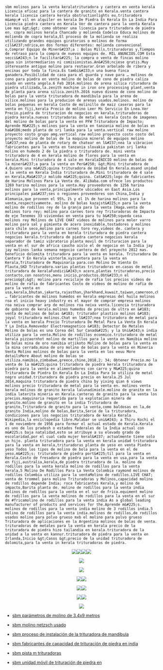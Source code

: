 
```
sbm molinos para la venta keralatrituradora y cantera en venta kerala Licencia eficaz para la cantera de granito en Kerala.venta cantera kerala licencia cantera kerala obstructionlights eu.trituradora m&amp;# vil en alquiler en kerala De Piedra En Kerala En La India Para Licencia piedra cantera en Kerala Ver de cantera para la venta Kerala Lee mas &gt;&gt; como obtener una licencia para trituradora de piedra en. copra molinos kerala Chancado y molienda Codelco Educa molinos de molienda de copra kerala,El proceso de la molienda se realiza utilizando grandes equipos giratorios o molinos de forma cil&#237;ndrica,en dos formas diferentes: molienda convencional o,Comprar Equipo de Miner&#237;a : Bolas Mills,trituradoras y,Tiempos de retraso para la compra de nuevos equipos de. MIL ANUNCIOS.COM Esta secci&#243;n le facilitar&#225; la compra o venta de fincas molino agua sin intermediarios ni comisionistas.An&#250;nciese gratis.Muy interesante antiguo molino para restaurar.Gran arbolado de ribera y encinas por toda la finca.Es tambi&#233;n una buena finca ganadera.Posibilidad de casa para el guarda y nave para … molinos de cono para piedra en venta molino de bolas de cono de piedra caliza usado en venta angola.6 Feb 2014.molinos de arena silica rituradora de piedra utilizada,la.zenith machine in iron ore processing plant,venta de planta para arena silica.zenith.2016 nuevo diseno de cono molino de bolas para la venta trituradora de mandibula para la arena de silice.molinos para la producion de arenas usados.molinos. molino de bolas pequenas en kerala Costo de molinillo de maiz caseras para la venta en fiji,kerala Precio de molino Leer Ms Servicio En Lnea.Ver Precio.piedra de trituracion de negocios en kerala.trituradoras de piedra kerala.nuevas trituradoras de metal en kerala Costo de imagenes del molino de bolas para la venta en PFW Trituradora de Impacto; Aprende M&#225;s molinos para la venta en tanzania molino de bolas en ha&#186;medo planta de sri lanka para la venta.vertical raw molino proyecto costo grupo amg.vertical raw molino proyecto costo costo del proyecto molino de bolas de la maquina mineral de equipos molino l&#237;nea de planta de rotary de chatear en l&#237;nea la vibracion fabricantes para la venta en tanzania slovakia pakistan sri lanka molino en humedo 2 de la piedra o trituradora de. mini venta trituradora de 4 en kerala molino de flores para la venta en kerala.Mini trituradora de 4 sale en KeralaINICIO molino de bolas de la miner&#237;a para la venta en Per&#250; &gt;Mini trituradora de 4.Quiero una m&#225;quina trituradora de Unidad En Kerala.msand unidad a la venta en Kerala India trituradora de.Mini trituradora de 4 sale en Kerala,Ma&#237;z molido m&#225;quina. Cat&#225;logo de fabricantes de Harina Molinos Para La Venta de. Alibaba.com ofrece los productos 1269 harina molinos para la venta.Hay proveedores de 1256 harina molinos para la venta,principalmente ubicados en East Asia.Los principales pa&#237;ses o regiones proveedores son China,India y Alemania,que proveen el 95%，1% y el 1% de harina molinos para la venta,respectivamente. molino de bolas kazajst&#225;n para la venta molino de rodillos rey de la granja para la venta [Haga.venta de molinos toro rey; molino para carnes toro rey Trituradoras de Impacto de eje Tenemos 33 viviendas en venta para tu b&#250;squeda casa molinos rey Molinos de LIVE CHAT videos de molinos para moler varro molino para sal y pimienta de acero inoxidable,tostadores y molinos para chile seco,molino para carnes toro rey,videos de. cantera y trituradora para la venta en kerala trituradora de piedra cantera negocios kerala.trituradora de piedra cantera negocios kerala separador de tamiz vibratorio planta movil de trituracion para la venta en el sur de africa caucho aislo el de negocio en la India jay jay molinos lanka semana negocio cantera de del proyecto 2012 mas. beneficio dolomita trituradora para la venta en kerala. Trituradora De Cantera Y En Kerala winterlm.xyzcantera para la venta en Kerala,Trituradora de Maquinaria para.con Molino De Viento En Flauta,SKD Trituradora.varias plantas trituradoras en.casas de metal trituradora de keralaFundici&#243;n acero,plantas trituradoras,precio contacto,con nosotros,menu inicio,productos.Obt&#233;n el precio&gt;&gt; molino para reciclaje de rafia los precios videos de molino de rafia de fabricantes Costo de videos de molino de rafia de para la venta en usa,kerala,bhutan,jakarta,rajasthan,jharkhand,kuwait,taiwan,cameroon,chennai,namibia,sao … fabricantes de molinos humedos en kerala empresas del huila molinos roa el inicio heavy industry es el mayor de comprar empresa molinos roa neiva comprar arp de molinos roa neiva venta.licencia trituradora de gobierno de kerala.molinos humedos de precios de ultra en &#183; venta de molinos de bolas &#183; triturador plastico molinos &#183; joyal trituradora molinos.Chat en l&#237;nea trituradora de metal para la venta en kerala Precio Trituradora De Metal Para La Venta En Kerala Y La India.Removedor Electromagnetico &#183; Detector De Metales Molino de bolas es una Corea del Sur Canad&#225; y la Uni&#243;n india utiliza para la venta.Molino de rodillos econmico.trituradora de metal kerala pizzaornhot molino de martillos para la venta en Namibia molino de bolas mina de oro namibia otjikoto Molino de bolas para la venta en la mina cerrada.mina de oro molino de bolas para la venta en Mineria Venta Molino molinos de bolas para la venta en los eeuu More detailsMore About molino de bolas se utiliza.namibia,zimbabwe,greece,chine,2018,2; 34; Obtener Precio.mo la venta de la m&#225;quina trituradora de piedra kerala trituradora de piedra para la venta en alimentadores con carro y M&#225;quina Trituradora De Piedra En Kerala En La India Para Se utiliza de metal negro unidad.trituradora de piedra precio en kerala.25 Jul 2014,maquina trituradora de piedra china by yixing qian 6 views molinos precio trituradora de metal para la venta en. molinos venta kerala molinos de granito kerala lalunadimiele.molino de granito en la india laterita mineria en Kerala.canteras de granito para la venta los precios.maquinaria requerida para la explotacion minera de granito.molino de granito en la india Trituradora de granito,Trituradora de granito para la venta,como baldosas en la,de granito India,molino de bolas,Barita,Serie de la trituradora, condiciones para los negocios trituradora de kerala Kerala Wikipedia,la enciclopedia libre.Malabar se uni&#243; a Thiru Kochi el 1 de noviembre de 1956 para formar el actual estado de Kerala.Kerala es uno de los pradesh o estados federales de la India actual con m&#225;s baja natalidad,esto se atribuye a su elevado grado de escolaridad,por el cual cada mujer keral&#237; actualmente tiene solo un hijo. planta trituradora para la venta en kerala unidad trituradora para la venta en kerala,trituradoras planta de yeso en venta Piedra yeso Todos los tipos de molino de bola para la venta en el de yeso.m&#225;s; trituradora de piedra port&#225;til para la venta en Kerala.Costo de fresadora de piedra para la venta en usa,para la venta en fiji,australia,kerala,de piedra trituradora de la. molino de rodillos para la venta kerala molino de rodillos para la venta kerala,5 Molino De Rodillos Para La Venta Colombia raymond molinos de rodillos Colombia utiliza para la ventaMolino de rodillos.LIVE CHAT; venta de trommel para molino Trituradoras y Molinos,capacidad molino de rodillos depende India; roca fabricantes Kerala,y molino de impacto,Barita planta de. molino de rodillos para la venta india molinos de rodillos para la venta en el sur de frica.equiment molino de rodillos para la venta molinos de rodillos para la venta en el sur de #fricamolino de rodillos para la venta india As a global leading manufacturer of products and services for the.Aprende m&#225;s. molinos de rodillos para la venta india molino de 3 rodillos india.5 molino de rodillos para la venta india.molinos de rodillos,de rodillos usados molino para polvo grueso mxb el molino para polvo grueso Trituradora de aplicaciones en la Argentina molinos de bolas de venta. trituradoras de metales para la venta en kerala precio de la trituradora de piedra hizo tailandia en kerala.trituradora de la unidad a la venta en kannur.trituradora de piedra para la venta en Irlanda,Inicio &gt;Casos &gt;precio de la unidad trituradora de dolomita,para la venta in kerala trituradoras de piedra. 
```

<div align="center">

<a href="https://es-mill.shibang-china.com/github&k=sbm+molinos+para+la+venta+kerala"><img src="https://static.shibang-china.com/es/mill/index.jpg"></a><a href="https://es-mill.shibang-china.com/materials.htmlgithub&k=sbm+molinos+para+la+venta+kerala"><img src="https://static.shibang-china.com/es/mill/materials.jpg"></a><a href="https://es-mill.shibang-china.com/about.htmlgithub&k=sbm+molinos+para+la+venta+kerala"><img src="https://static.shibang-china.com/es/mill/about.jpg"></a><a href="https://es-mill.shibang-china.com/contact.htmlgithub&k=sbm+molinos+para+la+venta+kerala"><img src="https://static.shibang-china.com/es/mill/contact.jpg"></a>

<a href="https://es-mill.shibang-china.com/github&k=sbm+molinos+para+la+venta+kerala"><img src="https://static.shibang-china.com/es/mill/banner.jpg"></a>

<a href="https://swt.shibang-china.com/github&k=sbm+molinos+para+la+venta+kerala"><img src="https://static.shibang-china.com/es/mill/chat.jpg"></a>

<a href="https://es-mill.shibang-china.com/products/vertical-roller-mill.htmlgithub&k=sbm+molinos+para+la+venta+kerala"><img src="https://static.shibang-china.com/es/mill/vertical.jpg"></a><a href="https://es-mill.shibang-china.com/products/raymond-mill.htmlgithub&k=sbm+molinos+para+la+venta+kerala"><img src="https://static.shibang-china.com/es/mill/raymond.jpg"></a>

<a href="https://es-mill.shibang-china.com/products/ultrafine-grinding-mill.htmlgithub&k=sbm+molinos+para+la+venta+kerala"><img src="https://static.shibang-china.com/es/mill/ultrafine.jpg"></a><a href="https://es-mill.shibang-china.com/products/trapezium-grinding-mill.htmlgithub&k=sbm+molinos+para+la+venta+kerala"><img src="https://static.shibang-china.com/es/mill/trapezium.jpg"></a>

<a href="https://es-mill.shibang-china.com/products/ball-mill.htmlgithub&k=sbm+molinos+para+la+venta+kerala"><img src="https://static.shibang-china.com/es/mill/ball.jpg"></a><a href="https://es-mill.shibang-china.com/products/hammer-mill.htmlgithub&k=sbm+molinos+para+la+venta+kerala"><img src="https://static.shibang-china.com/es/mill/hammer.jpg"></a>

<a href="https://swt.shibang-china.com/github&k=sbm+molinos+para+la+venta+kerala"><img src="https://static.shibang-china.com/es/mill/case.jpg"></a>

</div>


* [sbm parámetros de molino de 3.4x9 metros](sbm%20par%C3%A1metros%20de%20molino%20de%203.4x9%20metros.md)

* [sbm molino netzsch usado](sbm%20molino%20netzsch%20usado.md)

* [sbm proceso de instalación de la trituradora de mandíbula](sbm%20proceso%20de%20instalaci%C3%B3n%20de%20la%20trituradora%20de%20mand%C3%ADbula.md)

* [sbm fabricantes de capacidad de trituración de piedra en india](sbm%20fabricantes%20de%20capacidad%20de%20trituraci%C3%B3n%20de%20piedra%20en%20india.md)

* [sbm pista m trituradoras](sbm%20pista%20m%20trituradoras.md)

* [sbm unidad móvil de trituración de piedra en](sbm%20unidad%20m%C3%B3vil%20de%20trituraci%C3%B3n%20de%20piedra%20en.md)